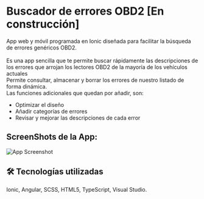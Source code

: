 
# Buscador de errores OBD2 [En construcción]

App web y móvil programada en Ionic diseñada para facilitar la búsqueda de errores genéricos OBD2.<br>
<br>
Es una app sencilla que te permite buscar rápidamente las descripciones de los errores que arrojan los lectores OBD2 de la mayoría de los vehículos actuales<br>
Permite consultar, almacenar y borrar los errores de nuestro listado de forma dinámica.<br>
Las funciones adicionales que quedan por añadir, son:
<ul>
  <li>Optimizar el diseño</li>
  <li>Añadir categorías de errores</li>
  <li>Revisar y mejorar las descripciones de cada error</li>
</ul>

## ScreenShots de la App:<br>

![App Screenshot](https://i.postimg.cc/kXT5BLbJ/Obd2List.jpg)


## 🛠 Tecnologías utilizadas<br>
Ionic, Angular, SCSS, HTML5, TypeScript, Visual Studio.

